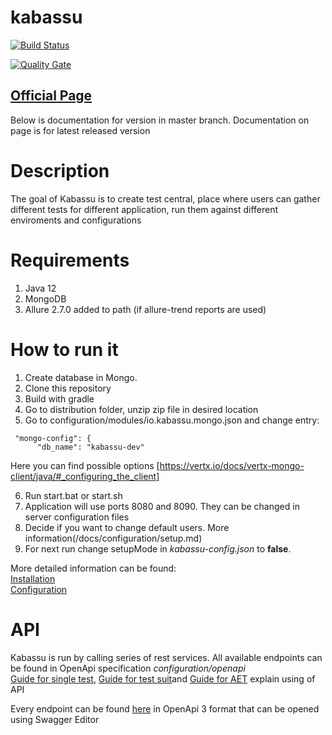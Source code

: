 # kabassu
 
[![Build Status](https://travis-ci.org/Kabassu/kabassu.svg?branch=master)](https://travis-ci.org/Kabassu/kabassu)

[![Quality Gate](https://sonarcloud.io/api/project_badges/quality_gate?project=io.kabassu)](https://sonarcloud.io/dashboard?id=io.kabassu)

## [**Official Page**](https://kabassu.io)

Below is documentation for version in master branch. Documentation on page is for latest released version

# Description
The goal of Kabassu is to create test central, place where users can gather different tests for different application, run them against different enviroments and configurations

# Requirements

1. Java 12
2. MongoDB
3. Allure 2.7.0 added to path (if allure-trend reports are used)

# How to run it

1. Create database in Mongo.
2. Clone this repository
3. Build with gradle
4. Go to distribution folder, unzip zip file in desired location
5. Go to configuration/modules/io.kabassu.mongo.json and change entry:
 ```
  "mongo-config": {
       "db_name": "kabassu-dev"
 ```
Here you can find possible options [https://vertx.io/docs/vertx-mongo-client/java/#_configuring_the_client]

6. Run start.bat or start.sh
7. Application will use ports 8080 and 8090. They can be changed in server configuration files
8. Decide if you want to change default users. More information(/docs/configuration/setup.md)
9. For next run change setupMode in _kabassu-config.json_ to **false**.

More detailed information can be found:  
[Installation](/docs/instalation.md)  
[Configuration](/docs/configuration/configuration.md)

# API

Kabassu is run by calling series of rest services. All available endpoints can be found in OpenApi specification _configuration/openapi_   
[Guide for single test](docs/guide/singletest.md),  [Guide for test suit](docs/guide/testsuite.md)and [Guide for AET](docs/guide/aettest.md) explain using of API

Every endpoint can be found [here](configuration/openapi/kabassu_api.yaml) in OpenApi 3 format that can be opened using Swagger Editor
